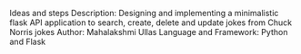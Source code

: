 Ideas and steps
Description: Designing and implementing a minimalistic flask API application to search, create, delete and update jokes from Chuck Norris jokes
Author: Mahalakshmi Ullas
Language and Framework: Python and Flask
